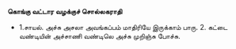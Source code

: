 **கொங்கு வட்டார வழக்குச் சொல்லகராதி**
- 1.சாயல். அச்சு அசலா அவங்கப்பம் மாதிரியே இருக்காம் பாரு. 2. கட்டை வண்டியின் அச்சாணி வண்டிலெ அச்சு முறிஞ்சு போச்சு.

